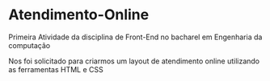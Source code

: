 # Atendimento-Online

Primeira Atividade da disciplina de Front-End no bacharel em Engenharia da computação

Nos foi solicitado para criarmos um layout de atendimento online utilizando as ferramentas HTML e CSS
